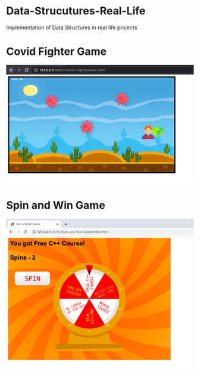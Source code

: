 # Data-Strucutures-Real-Life
Implementation of Data Structures in real life projects

# Covid Fighter Game
![Screenshot](./Covid-Fighter/Screenshots/Screenshot%202020-06-08%20at%208.36.40%20PM.png?raw=true "Covid Fighter")
# Spin and Win Game
![Screenshot](./Spin-and-Win-Game/Screenshots/screenshot2.png?raw=true "Spin and Win")
